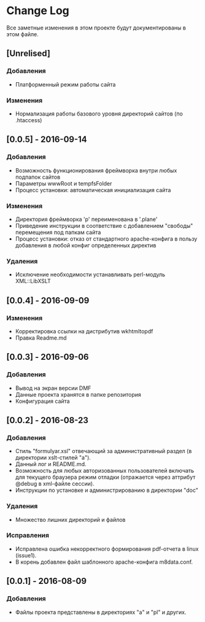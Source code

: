 # Change Log
Все заметные изменения в этом проекте будут документированы в этом файле.

## [Unrelised]
### Добавления
- Платформенный режим работы сайта        

### Изменения
- Нормализация работы базового уровня директорий сайтов (по .htaccess)


## [0.0.5] - 2016-09-14
### Добавления
- Возможность функционирования фреймворка внутри любых подпапок сайтов
- Параметры wwwRoot и tempfsFolder
- Процесс установки: автоматическая инициализация сайта

### Изменения
- Директория фреймворка 'p' переименована в '.plane'
- Приведение инструкции в соответствие с добавлением "свободы" перемещения под папкам сайта
- Процесс установки: отказ от стандартного apache-конфига в пользу добавления в любой конфиг определенных директив

### Удаления
- Исключение необходимости устанавливать perl-модуль XML::LibXSLT


## [0.0.4] - 2016-09-09
### Изменения
- Корректировка ссылки на дистрибутив wkhtmltopdf
- Правка Readme.md


## [0.0.3] - 2016-09-06
### Добавления
- Вывод на экран версии DMF
- Данные проекта хранятся в папке репозитория 
- Конфигурация сайта


## [0.0.2] - 2016-08-23
### Добавления
- Стиль "formulyar.xsl" отвечающий за административный раздел (в директории xslt-стилей "а").
- Данный лог и README.md.
- Возможность для любых авторизованных пользователей включать для текущего браузера режим отладки (отражается через аттрибут @debug в xml-файле сессии).
- Инструкции по установке и администрированию в директории "doc"

### Удаления
- Множество лишних директорий и файлов

### Исправления
- Исправлена ошибка некорректного формирования pdf-отчета в linux (issue1).
- В корень добавлен файл шаблонного apache-конфига m8data.conf.


## [0.0.1] - 2016-08-09
### Добавления
- Файлы проекта представлены в директориях "a" и "pl" и других.